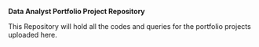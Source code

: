 **Data Analyst Portfolio Project Repository**

This Repository will hold all the codes and queries for the portfolio projects uploaded here. 
